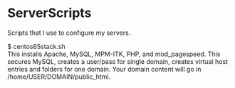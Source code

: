 ServerScripts
=============

Scripts that I use to configure my servers.

$ centos65stack.sh<br>
This installs Apache, MySQL, MPM-ITK, PHP, and mod_pagespeed. This secures MySQL, creates a user/pass for single domain, creates virtual host entries and folders for one domain. Your domain content will go in /home/USER/DOMAIN/public_html.
